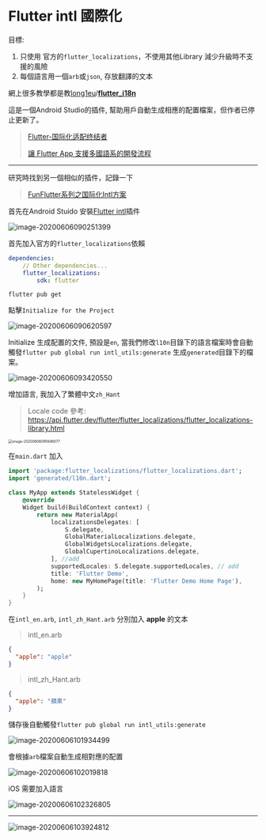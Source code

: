# Flutter intl 國際化

目標:

1. 只使用 官方的`flutter_localizations`，不使用其他Library 減少升級時不支援的風險
2. 每個語言用一個`arb`或`json`, 存放翻譯的文本



網上很多教學都是教[long1eu](https://github.com/long1eu)/**[flutter_i18n](https://github.com/long1eu/flutter_i18n)**

這是一個Android Studio的插件, 幫助用戶自動生成相應的配置檔案，但作者已停止更新了。

> [Flutter-国际化适配终结者](https://juejin.im/post/5c701379f265da2d9b5e196a)
>
> [讓 Flutter App 支援多國語系的開發流程]([https://medium.com/@zonble/%E8%AE%93-flutter-app-%E6%94%AF%E6%8F%B4%E5%A4%9A%E5%9C%8B%E8%AA%9E%E7%B3%BB%E7%9A%84%E9%96%8B%E7%99%BC%E6%B5%81%E7%A8%8B-ceb31532e2e1](https://medium.com/@zonble/讓-flutter-app-支援多國語系的開發流程-ceb31532e2e1))

---

研究時找到另一個相似的插件，記錄一下

> [FunFlutter系列之国际化Intl方案](https://juejin.im/post/5e4536d0e51d4526ef5f85a9)

首先在Android Stuido 安裝[Flutter intl](https://plugins.jetbrains.com/plugin/13666-flutter-intl)插件

![image-20200606090251399](./media/image-20200606090251399.png)

首先加入官方的`flutter_localizations`依賴

```yaml
dependencies:
    // Other dependencies...
    flutter_localizations:
        sdk: flutter
```

```shell
flutter pub get
```

點擊`Initialize for the Project`

![image-20200606090620597](./media/image-20200606090620597.png)

Initialize 生成配置的文件, 預設是`en`,  當我們修改`l10n`目錄下的語言檔案時會自動觸發`flutter pub global run intl_utils:generate` 生成`generated`目錄下的檔案。

![image-20200606093420550](./media/image-20200606093420550.png)

增加語言, 我加入了繁體中文`zh_Hant`

>  Locale code 參考: https://api.flutter.dev/flutter/flutter_localizations/flutter_localizations-library.html

<img src="./media/image-20200606095646077.png" alt="image-20200606095646077" style="zoom:50%;" />



在`main.dart` 加入

```dart
import 'package:flutter_localizations/flutter_localizations.dart';
import 'generated/l10n.dart';

class MyApp extends StatelessWidget {
    @override
    Widget build(BuildContext context) {
        return new MaterialApp(
            localizationsDelegates: [
                S.delegate,
                GlobalMaterialLocalizations.delegate,
                GlobalWidgetsLocalizations.delegate,
                GlobalCupertinoLocalizations.delegate,
            ], //add
            supportedLocales: S.delegate.supportedLocales, // add
            title: 'Flutter Demo',
            home: new MyHomePage(title: 'Flutter Demo Home Page'),
        );
    }
}
```

在`intl_en.arb`, `intl_zh_Hant.arb` 分別加入 **apple** 的文本

> intl_en.arb

```json
{
  "apple": "apple"
}
```

> intl_zh_Hant.arb

```json
{
  "apple": "蘋果"
}
```

儲存後自動觸發`flutter pub global run intl_utils:generate` 

![image-20200606101934499](./media/image-20200606101934499.png)

會根據`arb`檔案自動生成相對應的配置

![image-20200606102019818](./media/image-20200606102019818.png)

iOS 需要加入語言

![image-20200606102326805](./media/image-20200606102326805.png)

---

![image-20200606103924812](./media/image-20200606103924812.png)
